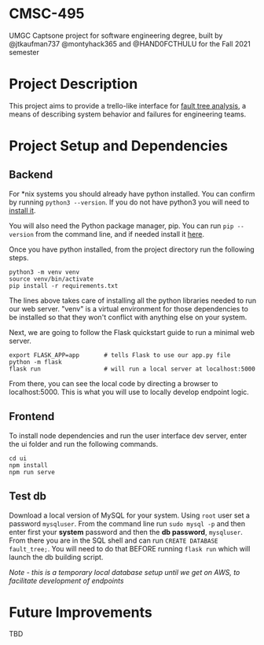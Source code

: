 # CMSC-495

UMGC Captsone project for software engineering degree, built by @jtkaufman737 @montyhack365 and @HAND0FCTHULU for the Fall 2021 semester 

# Project Description 

This project aims to provide a trello-like interface for [fault tree analysis](https://en.wikipedia.org/wiki/Fault_tree_analysis), a means of describing system behavior and failures for engineering teams. 

# Project Setup and Dependencies 

## Backend 

For *nix systems you should already have python installed. You can confirm by running `python3 --version`. If you do not have python3 you will need to [install it](https://www.python.org/downloads/).

You will also need the Python package manager, pip. You can run `pip --version` from the command line, and if needed install it [here](https://pip.pypa.io/en/stable/installation/).

Once you have python installed, from the project directory run the following steps.
```
python3 -m venv venv
source venv/bin/activate
pip install -r requirements.txt
```
The lines above takes care of installing all the python libraries needed to run our web server. "venv" is a virtual environment for those dependencies to be installed so that they won't conflict with anything else on your system. 

Next, we are going to follow the Flask quickstart guide to run a minimal web server.
```
export FLASK_APP=app       # tells Flask to use our app.py file 
python -m flask            
flask run                  # will run a local server at localhost:5000 
```

From there, you can see the local code by directing a browser to localhost:5000. This is what you will use to locally develop endpoint logic. 

## Frontend 

To install node dependencies and run the user interface dev server, enter the ui folder and run the following commands. 
```
cd ui
npm install 
npm run serve
```

## Test db 

Download a local version of MySQL for your system. Using `root` user set a password `mysqluser`. From the command line run `sudo mysql -p` and then enter first your **system** password and then the **db password**, `mysqluser`. From there you are in the SQL shell and can run `CREATE DATABASE fault_tree;`. You will need to do that BEFORE running `flask run` which will launch the db building script. 

*Note - this is a temporary local database setup until we get on AWS, to facilitate development of endpoints* 

# Future Improvements 

TBD 